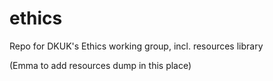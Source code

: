 # ethics
Repo for DKUK's Ethics working group, incl. resources library


(Emma to add resources dump in this place)
